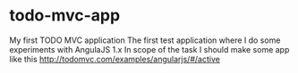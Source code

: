 # todo-mvc-app
My first TODO MVC application
The first test application where I do some experiments with AngulaJS 1.x In scope of the task I should make some app like this http://todomvc.com/examples/angularjs/#/active
